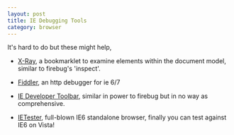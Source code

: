 ```yaml
---
layout: post
title: IE Debugging Tools
category: browser
---
```


It's hard to do but these might help,

* [X-Ray](http://www.westciv.com/xray/), a bookmarklet to examine elements within the document model, similar to firebug's 'inspect'.

* [Fiddler](http://www.fiddlertool.com/fiddler/), an http debugger for ie 6/7

* [IE Developer Toolbar](http://www.microsoft.com/downloads/details.aspx?familyid=e59c3964-672d-4511-bb3e-2d5e1db91038&displaylang=en), similar in power to firebug but in no way as comprehensive.

* [IETester](http://www.my-debugbar.com/wiki/IETester/HomePage), full-blown IE6 standalone browser, finally you can test against IE6 on Vista!
